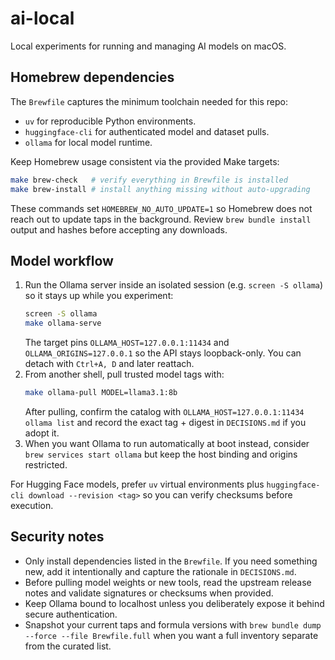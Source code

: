 # ai-local

Local experiments for running and managing AI models on macOS.

## Homebrew dependencies

The `Brewfile` captures the minimum toolchain needed for this repo:

- `uv` for reproducible Python environments.
- `huggingface-cli` for authenticated model and dataset pulls.
- `ollama` for local model runtime.

Keep Homebrew usage consistent via the provided Make targets:

```bash
make brew-check   # verify everything in Brewfile is installed
make brew-install # install anything missing without auto-upgrading
```

These commands set `HOMEBREW_NO_AUTO_UPDATE=1` so Homebrew does not reach out to update taps in the background. Review `brew bundle install` output and hashes before accepting any downloads.

## Model workflow

1. Run the Ollama server inside an isolated session (e.g. `screen -S ollama`) so it stays up while you experiment:
   ```bash
   screen -S ollama
   make ollama-serve
   ```
   The target pins `OLLAMA_HOST=127.0.0.1:11434` and `OLLAMA_ORIGINS=127.0.0.1` so the API stays loopback-only. You can detach with `Ctrl+A, D` and later reattach.
2. From another shell, pull trusted model tags with:
   ```bash
   make ollama-pull MODEL=llama3.1:8b
   ```
   After pulling, confirm the catalog with `OLLAMA_HOST=127.0.0.1:11434 ollama list` and record the exact tag + digest in `DECISIONS.md` if you adopt it.
3. When you want Ollama to run automatically at boot instead, consider `brew services start ollama` but keep the host binding and origins restricted.

For Hugging Face models, prefer `uv` virtual environments plus `huggingface-cli download --revision <tag>` so you can verify checksums before execution.

## Security notes

- Only install dependencies listed in the `Brewfile`. If you need something new, add it intentionally and capture the rationale in `DECISIONS.md`.
- Before pulling model weights or new tools, read the upstream release notes and validate signatures or checksums when provided.
- Keep Ollama bound to localhost unless you deliberately expose it behind secure authentication.
- Snapshot your current taps and formula versions with `brew bundle dump --force --file Brewfile.full` when you want a full inventory separate from the curated list.
